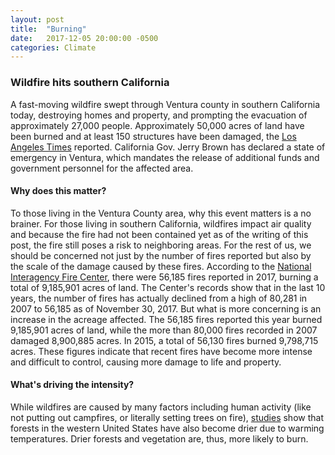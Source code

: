 ```yaml
---
layout: post
title:  "Burning"
date:   2017-12-05 20:00:00 -0500
categories: Climate
---
```


### Wildfire hits southern California

A fast-moving wildfire swept through Ventura county in southern California today, destroying homes and property, and prompting the evacuation of approximately 27,000 people. Approximately 50,000 acres of land have been burned and at least 150 structures have been damaged, the [Los Angeles Times](http://www.latimes.com/local/lanow/la-me-ln-school-fire-20171204-story.html) reported. California Gov. Jerry Brown has declared a state of emergency in Ventura, which mandates the release of additional funds and government personnel for the affected area.

#### Why does this matter?

To those living in the Ventura County area, why this event matters is a no brainer. For those living in  southern California, wildfires impact air quality and because the fire had not been contained yet as of the writing of this post, the fire still poses a risk to neighboring areas. For the rest of us, we should be concerned not just by the number of fires reported but also by the scale of the damage caused by these fires.  According to the [National Interagency Fire Center](https://www.nifc.gov/fireInfo/nfn.htm), there were 56,185 fires reported in 2017, burning a total of 9,185,901 acres of land. The Center's records show that in the last 10 years, the number of fires has actually declined from a high of 80,281 in 2007 to 56,185 as of November 30, 2017. But what is more concerning is an increase in the acreage affected. The 56,185 fires reported this year burned 9,185,901 acres of land, while the more than 80,000 fires recorded in 2007 damaged 8,900,885 acres. In 2015, a total of 56,130 fires burned 9,798,715 acres. These figures indicate that recent fires have become more intense and difficult to control, causing more damage to life and property.

#### What's driving the intensity?

While wildfires are caused by many factors including human activity (like not putting out campfires, or literally setting trees on fire), [studies](https://www.scientificamerican.com/article/heres-what-we-know-about-wildfires-and-climate-change/) show that forests in the western United States have also become drier due to warming temperatures. Drier forests and vegetation are, thus, more likely to burn.
